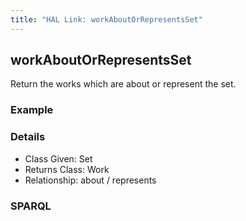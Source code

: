 ```yaml
---
title: "HAL Link: workAboutOrRepresentsSet"
---
```


## workAboutOrRepresentsSet

Return the works which are about or represent the set.

### Example




### Details

* Class Given: Set
* Returns Class: Work
* Relationship: about / represents


### SPARQL
```

```

